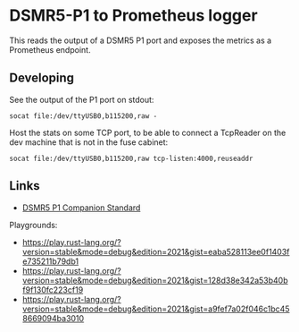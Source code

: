 # DSMR5-P1 to Prometheus logger

This reads the output of a DSMR5 P1 port and exposes the metrics as a
Prometheus endpoint.

## Developing

See the output of the P1 port on stdout:

    socat file:/dev/ttyUSB0,b115200,raw -

Host the stats on some TCP port, to be able to connect a TcpReader on the dev
machine that is not in the fuse cabinet: 

    socat file:/dev/ttyUSB0,b115200,raw tcp-listen:4000,reuseaddr

## Links

- [DSMR5 P1 Companion Standard][dsmr_p1]

Playgrounds:

- https://play.rust-lang.org/?version=stable&mode=debug&edition=2021&gist=eaba528113ee0f1403fe735211b79db1
- https://play.rust-lang.org/?version=stable&mode=debug&edition=2021&gist=128d38e342a53b40bf9f130fc223cf19
- https://play.rust-lang.org/?version=stable&mode=debug&edition=2021&gist=a9fef7a02f046c1bc458669094ba3010

[dsmr_p1]: https://www.netbeheernederland.nl/_upload/Files/Slimme_meter_15_a727fce1f1.pdf
